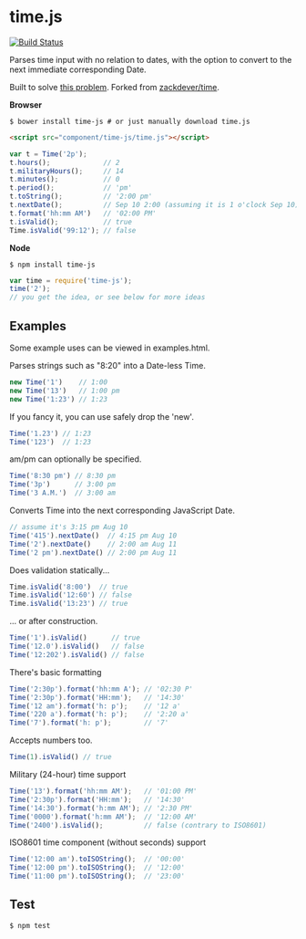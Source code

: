 time.js
=======

[![Build Status](https://img.shields.io/travis/FlatIO/time.svg?style=flat)](https://travis-ci.org/FlatIO/api-client-js)

Parses time input with no relation to dates,
with the option to convert to the next immediate corresponding Date.

Built to solve [this problem](http://stackoverflow.com/q/141348/962091). Forked from [zackdever/time](https://github.com/zackdever/time).

**Browser**

```
$ bower install time-js # or just manually download time.js
```
```html
<script src="component/time-js/time.js"></script>
```
```js
var t = Time('2p');
t.hours();             // 2
t.militaryHours();     // 14
t.minutes();           // 0
t.period();            // 'pm'
t.toString();          // '2:00 pm'
t.nextDate();          // Sep 10 2:00 (assuming it is 1 o'clock Sep 10)
t.format('hh:mm AM')   // '02:00 PM'
t.isValid();           // true
Time.isValid('99:12'); // false
```

**Node**

```
$ npm install time-js
```
```js
var time = require('time-js');
time('2');
// you get the idea, or see below for more ideas
```

Examples
--------
Some example uses can be viewed in examples.html.

Parses strings such as "8:20" into a Date-less Time.

```js
new Time('1')    // 1:00
new Time('13')   // 1:00 pm
new Time('1:23') // 1:23
```

If you fancy it, you can use safely drop the 'new'.

```js
Time('1.23') // 1:23
Time('123')  // 1:23
```

am/pm can optionally be specified.

```js
Time('8:30 pm') // 8:30 pm
Time('3p')      // 3:00 pm
Time('3 A.M.')  // 3:00 am
```

Converts Time into the next corresponding JavaScript Date.

```js
// assume it's 3:15 pm Aug 10
Time('415').nextDate()  // 4:15 pm Aug 10
Time('2').nextDate()    // 2:00 am Aug 11
Time('2 pm').nextDate() // 2:00 pm Aug 11
```

Does validation statically...

```js
Time.isValid('8:00')  // true
Time.isValid('12:60') // false
Time.isValid('13:23') // true
```

... or after construction.

```js
Time('1').isValid()      // true
Time('12.0').isValid()   // false
Time('12:202').isValid() // false
```

There's basic formatting

```js
Time('2:30p').format('hh:mm A'); // '02:30 P'
Time('2:30p').format('HH:mm');   // '14:30'
Time('12 am').format('h: p');    // '12 a'
Time('220 a').format('h: p');    // '2:20 a'
Time('7').format('h: p');        // '7'
```

Accepts numbers too.

```js
Time(1).isValid() // true
```

Military (24-hour) time support

```js
Time('13').format('hh:mm AM');   // '01:00 PM'
Time('2:30p').format('HH:mm');   // '14:30'
Time('14:30').format('h:mm AM'); // '2:30 PM'
Time('0000').format('h:mm AM');  // '12:00 AM'
Time('2400').isValid();          // false (contrary to ISO8601)
```

ISO8601 time component (without seconds) support

```js
Time('12:00 am').toISOString();  // '00:00'
Time('12:00 pm').toISOString();  // '12:00'
Time('11:00 pm').toISOString();  // '23:00'
```

Test
----

```
$ npm test
```

